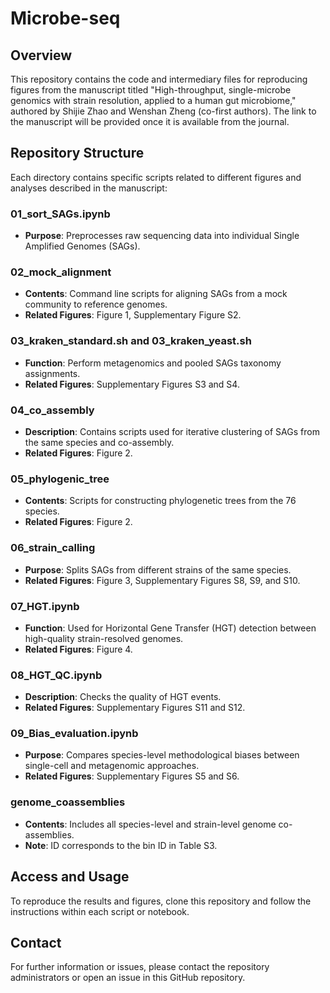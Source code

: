 # Microbe-seq

## Overview
This repository contains the code and intermediary files for reproducing figures from the manuscript titled "High-throughput, single-microbe genomics with strain resolution, applied to a human gut microbiome," authored by Shijie Zhao and Wenshan Zheng (co-first authors). The link to the manuscript will be provided once it is available from the journal.

## Repository Structure
Each directory contains specific scripts related to different figures and analyses described in the manuscript:

### 01_sort_SAGs.ipynb
- **Purpose**: Preprocesses raw sequencing data into individual Single Amplified Genomes (SAGs).

### 02_mock_alignment
- **Contents**: Command line scripts for aligning SAGs from a mock community to reference genomes.
- **Related Figures**: Figure 1, Supplementary Figure S2.

### 03_kraken_standard.sh and 03_kraken_yeast.sh
- **Function**: Perform metagenomics and pooled SAGs taxonomy assignments.
- **Related Figures**: Supplementary Figures S3 and S4.

### 04_co_assembly
- **Description**: Contains scripts used for iterative clustering of SAGs from the same species and co-assembly.
- **Related Figures**: Figure 2.

### 05_phylogenic_tree
- **Contents**: Scripts for constructing phylogenetic trees from the 76 species.
- **Related Figures**: Figure 2.

### 06_strain_calling
- **Purpose**: Splits SAGs from different strains of the same species.
- **Related Figures**: Figure 3, Supplementary Figures S8, S9, and S10.

### 07_HGT.ipynb
- **Function**: Used for Horizontal Gene Transfer (HGT) detection between high-quality strain-resolved genomes.
- **Related Figures**: Figure 4.

### 08_HGT_QC.ipynb
- **Description**: Checks the quality of HGT events.
- **Related Figures**: Supplementary Figures S11 and S12.

### 09_Bias_evaluation.ipynb
- **Purpose**: Compares species-level methodological biases between single-cell and metagenomic approaches.
- **Related Figures**: Supplementary Figures S5 and S6.

### genome_coassemblies
- **Contents**: Includes all species-level and strain-level genome co-assemblies.
- **Note**: ID corresponds to the bin ID in Table S3.

## Access and Usage
To reproduce the results and figures, clone this repository and follow the instructions within each script or notebook.

## Contact
For further information or issues, please contact the repository administrators or open an issue in this GitHub repository.
